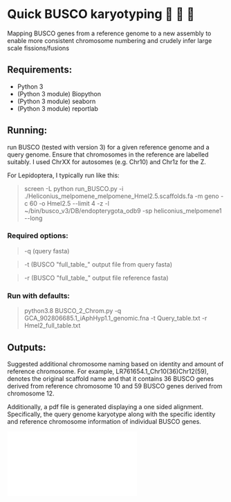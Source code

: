 # Quick BUSCO karyotyping :butterfly: :twisted_rightwards_arrows: :butterfly: #
Mapping BUSCO genes from a reference genome to a new assembly to enable more consistent chromosome numbering and crudely infer large scale fissions/fusions

## Requirements:
* Python 3
* (Python 3 module) Biopython
* (Python 3 module) seaborn
* (Python 3 module) reportlab

## Running:

run BUSCO (tested with version 3) for a given reference genome and a query genome. Ensure that chromosomes in the reference are labelled suitably. I used ChrXX for autosomes (e.g. Chr10) and Chr1z for the Z.

For Lepidoptera, I typically run like this:

> screen -L python run_BUSCO.py -i ./Heliconius_melpomene_melpomene_Hmel2.5.scaffolds.fa -m geno -c 60 -o Hmel2.5 --limit 4 -z -l ~/bin/busco_v3/DB/endopterygota_odb9 -sp heliconius_melpomene1 --long

### Required options:
> -q (query fasta)

> -t (BUSCO "full_table_" output file from query fasta)

> -r (BUSCO "full_table_" output file reference fasta)

### Run with defaults:

> python3.8 BUSCO_2_Chrom.py -q GCA_902806685.1_iAphHyp1.1_genomic.fna -t Query_table.txt -r Hmel2_full_table.txt


## Outputs:
Suggested additional chromosome naming based on identity and amount of reference chromosome. For example, LR761654.1_Chr10(36)Chr12(59), denotes the original scaffold name and that it contains 36 BUSCO genes derived from reference chromosome 10 and 59 BUSCO genes derived from chromosome 12.

Additionally, a pdf file is generated displaying a one sided alignment. Specifically, the query genome karyotype along with the specific identity and reference chromosome information of individual BUSCO genes.

![Example output pdf](./output.pdf?raw=true "Example output plot")
